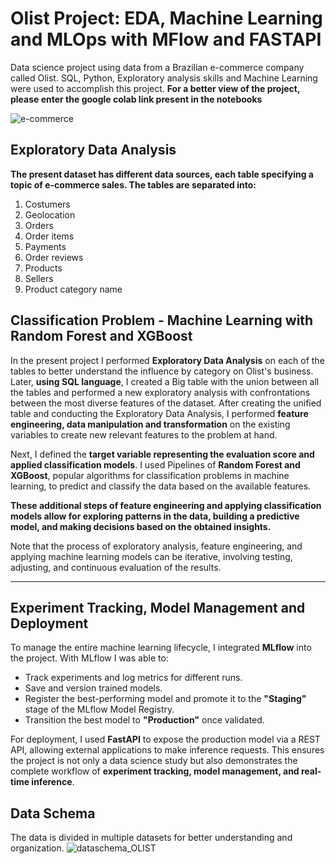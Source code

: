 # Olist Project: EDA, Machine Learning and MLOps with MFlow and FASTAPI
Data science project using data from a Brazilian e-commerce company called Olist. SQL, Python, Exploratory analysis skills and Machine Learning were used to accomplish this project. 
**For a better view of the project, please enter the google colab link present in the notebooks**


![e-commerce](https://user-images.githubusercontent.com/99512194/196061880-2f1d1799-f772-4635-b35f-95d53b6ed574.png)
## Exploratory Data Analysis
**The present dataset has different data sources, each table specifying a topic of e-commerce sales. The tables are separated into:** 
1. Costumers
2. Geolocation
3. Orders
4. Order items
5. Payments
6. Order reviews
7. Products 
8. Sellers
9. Product category name

## Classification Problem - Machine Learning with Random Forest and XGBoost

In the present project I performed **Exploratory Data Analysis** on each of the tables to better understand the influence by category on Olist's business. Later, **using SQL language**, I created a Big table with the union between all the tables and performed a new exploratory analysis with confrontations between the most diverse features of the dataset.
After creating the unified table and conducting the Exploratory Data Analysis, I performed **feature engineering, data manipulation and transformation** on the existing variables to create new relevant features to the problem at hand.

Next, I defined the **target variable representing the evaluation score and applied classification models**. I used Pipelines of **Random Forest and XGBoost**, popular algorithms for classification problems in machine learning, to predict and classify the data based on the available features.

**These additional steps of feature engineering and applying classification models allow for exploring patterns in the data, building a predictive model, and making decisions based on the obtained insights.**

Note that the process of exploratory analysis, feature engineering, and applying machine learning models can be iterative, involving testing, adjusting, and continuous evaluation of the results.

---

## Experiment Tracking, Model Management and Deployment

To manage the entire machine learning lifecycle, I integrated **MLflow** into the project. With MLflow I was able to:

- Track experiments and log metrics for different runs.  
- Save and version trained models.  
- Register the best-performing model and promote it to the **"Staging"** stage of the MLflow Model Registry.  
- Transition the best model to **"Production"** once validated.

For deployment, I used **FastAPI** to expose the production model via a REST API, allowing external applications to make inference requests. This ensures the project is not only a data science study but also demonstrates the complete workflow of **experiment tracking, model management, and real-time inference**.


## Data Schema

The data is divided in multiple datasets for better understanding and organization.
![dataschema_OLIST](https://user-images.githubusercontent.com/99512194/196061967-07e8b984-c563-4043-bdd3-8e0767a31787.png)



